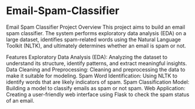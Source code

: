 # Email-Spam-Classifier
Email Spam Classifier
Project Overview
This project aims to build an email spam classifier. The system performs exploratory data analysis (EDA) on a large dataset, identifies spam-related words using the Natural Language Toolkit (NLTK), and ultimately determines whether an email is spam or not.

Features
Exploratory Data Analysis (EDA): Analyzing the dataset to understand its structure, identify patterns, and extract meaningful insights.
Data Cleaning and Preprocessing: Cleaning and preprocessing the data to make it suitable for modeling.
Spam Word Identification: Using NLTK to identify words that are likely indicators of spam.
Spam Classification Model: Building a model to classify emails as spam or not spam.
Web Application: Creating a user-friendly web interface using Flask to check the spam status of an email.
